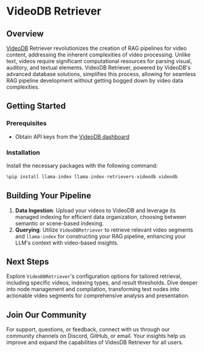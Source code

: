 # VideoDB Retriever 

## Overview
[VideoDB](https://videodb.io) Retriever revolutionizes the creation of RAG pipelines for video content, addressing the inherent complexities of video processing. Unlike text, videos require significant computational resources for parsing visual, auditory, and textual elements. VideoDB Retriever, powered by VideoDB's advanced database solutions, simplifies this process, allowing for seamless RAG pipeline development without getting bogged down by video data complexities.

## Getting Started
### Prerequisites
- Obtain API keys from the [VideoDB dashboard](https://console.videodb.io)

### Installation
Install the necessary packages with the following command:
```python
%pip install llama-index llama-index-retrievers-videodb videodb
```

## Building Your Pipeline
1. **Data Ingestion**: Upload your videos to VideoDB and leverage its managed indexing for efficient data organization, choosing between semantic or scene-based indexing.
2. **Querying**: Utilize `VideoDBRetriever` to retrieve relevant video segments and `llama-index` for constructing your RAG pipeline, enhancing your LLM's context with video-based insights.

## Next Steps
Explore `VideoDBRetriever`'s configuration options for tailored retrieval, including specific videos, indexing types, and result thresholds. Dive deeper into node management and compilation, transforming text nodes into actionable video segments for comprehensive analysis and presentation.

## Join Our Community
For support, questions, or feedback, connect with us through our community channels on Discord, GitHub, or email. Your insights help us improve and expand the capabilities of VideoDB Retriever for all users.

